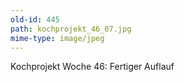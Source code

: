 ```yaml
---
old-id: 445
path: kochprojekt_46_07.jpg
mime-type: image/jpeg
---
```

Kochprojekt Woche 46:
Fertiger Auflauf
